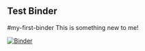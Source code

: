 ## Test Binder

#my-first-binder
This is something new to me!

[![Binder](https://mybinder.org/badge_logo.svg)](https://mybinder.org/v2/gh/tikkanenpo/my-first-binder/HEAD)

